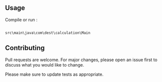 ## Usage
Compile or run :
```bash

src\main\java\com\dest\calculation\Main

```

## Contributing
Pull requests are welcome. For major changes, please open an issue first to discuss what you would like to change.

Please make sure to update tests as appropriate.
